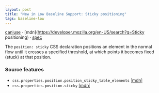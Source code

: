 ```yaml
---
layout: post
title: "New in Low Baseline Support: Sticky positioning"
tags: baseline-low
---
```


[caniuse](https://caniuse.com/?search=sticky-positioning) · [mdn](https://developer.mozilla.org/en-US/search?q=Sticky positioning) · [spec](https://drafts.csswg.org/css-position-3/#stickypos-insets)

The `position: sticky` CSS declaration positions an element in the normal flow until it crosses a specified threshold, at which points it becomes fixed (stuck) at that position.

### Source features

- ``css.properties.position.position_sticky_table_elements`` [[mdn]](https://developer.mozilla.org/en-US/search?q=css.properties.position.position_sticky_table_elements)
- ``css.properties.position.sticky`` [[mdn]](https://developer.mozilla.org/en-US/search?q=css.properties.position.sticky)
